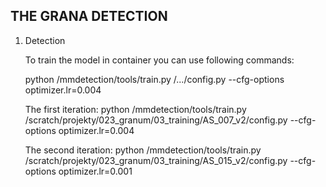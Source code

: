 ## **THE GRANA DETECTION**

1. Detection

   To train the model in container you can use following commands:

   python /mmdetection/tools/train.py /.../config.py --cfg-options optimizer.lr=0.004

   
   
   The first iteration: python /mmdetection/tools/train.py /scratch/projekty/023_granum/03_training/AS_007_v2/config.py --cfg-options optimizer.lr=0.004
   
   The second iteration: python /mmdetection/tools/train.py /scratch/projekty/023_granum/03_training/AS_015_v2/config.py --cfg-options optimizer.lr=0.001
